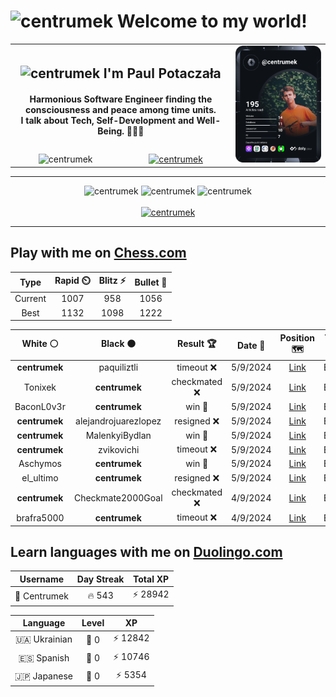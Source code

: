 <h1>
  <img
    src="https://emojis.slackmojis.com/emojis/images/1531849430/4246/blob-sunglasses.gif"
    width="30"
    alt="centrumek"
  />
  Welcome to my world!
</h1>

<table>
  <tbody>
    <tr>
      <td align="center" width="70%" colspan="2">
        <h2>
          <img
            src="https://raw.githubusercontent.com/MartinHeinz/MartinHeinz/master/wave.gif"
            width="30px"
            alt="centrumek"
          />
          I'm Paul Potaczała
        </h2>
        <h4>
          Harmonious Software Engineer finding the consciousness and peace among time units.
          <br/>
          I talk about Tech, Self-Development and Well-Being. 🌿🧘🚀
        </h4>
      </td>
      <td width="30%" rowspan="2">
        <a href="https://app.daily.dev/centrumek">
          <img
            src="./devcard.svg"
            alt="centrumek"
          />
        </a>
      </td>
    </tr>
    <tr align="center">
      <td>
        <img
          src="https://komarev.com/ghpvc/?username=centrumek&label=visitors&color=0e75b6&style=flat"
          alt="centrumek"
        >
      </td>
      <td>
        <a href="https://stackoverflow.com/users/14496012/centrumek">
          <img
            src="https://stackoverflow.com/users/flair/14496012.png?theme=dark"
            alt="centrumek"
          >
        </a>
      </td>
    </tr>
  </tbody>
</table>

---
<div align="center">
  <img 
    src="https://github-readme-stats.vercel.app/api?username=centrumek&show_icons=true&count_private=true&theme=dark&hide_border=true&hide=issues,contribs&bg_color=00000000"
    alt="centrumek"
  />
  <img
    src="https://github-readme-stats.vercel.app/api/top-langs/?username=centrumek&layout=compact&hide_border=true&theme=dark&bg_color=00000000&langs_count=6&exclude_repo=air-statistic-app"
    alt="centrumek"
  />
  <img 
    src="https://github-readme-streak-stats.herokuapp.com?user=centrumek&theme=dark&hide_border=true&background=FFFFFF00"
    alt="centrumek"
  />
  <br/>
  <br/>
  <a href="https://www.buymeacoffee.com/centrumek">
    <img
      src="https://cdn.buymeacoffee.com/buttons/v2/default-orange.png"
      height="50"
      width="210"
      alt="centrumek"
    />
  </a>
</div>

---

## Play with me on [Chess.com](https://www.chess.com/member/centrumek)

<div align="center">
<!--START_SECTION:chessStats-->
<!-- Automatically generated with https://github.com/Balastrong/chess-stats-action -->

| Type | Rapid ⏲️ | Blitz ⚡ | Bullet 🔫 |
|:---:|:---:|:---:|:---:|
| Current | 1007 | 958 | 1056 |
| Best | 1132 | 1098 | 1222 |

| White ⚪ | Black ⚫ | Result 🏆 | Date 📅 | Position 🗺️ | Type 🕕 |
|:---:|:---:|:---:|:---:|:---:|:---:|
| **centrumek** | paquiliztli | timeout ❌ | 5/9/2024 | <a href="http://www.ee.unb.ca/cgi-bin/tervo/fen.pl?select=r4rk1/ppp2ppp/7B/2P1p2P/PP1pP2b/N2P4/2q5/3K4 w - -">Link</a> | Bullet |
| Tonixek | **centrumek** | checkmated ❌ | 5/9/2024 | <a href="http://www.ee.unb.ca/cgi-bin/tervo/fen.pl?select=q4knr/1b3Q1p/3Np1p1/3pPp2/1P1P4/n2B1N2/5PPP/5RK1 b - -">Link</a> | Bullet |
| BaconL0v3r | **centrumek** | win 🥇 | 5/9/2024 | <a href="http://www.ee.unb.ca/cgi-bin/tervo/fen.pl?select=1r1r2k1/4R1pp/p7/5p2/N7/3p3P/PPn2PPK/8 w - -">Link</a> | Bullet |
| **centrumek** | alejandrojuarezlopez | resigned ❌ | 5/9/2024 | <a href="http://www.ee.unb.ca/cgi-bin/tervo/fen.pl?select=r1bqk1r1/2ppnp2/1p2p3/p5pP/P1PPP3/1P1n1P1P/1Q1N2B1/4K1NR w Kq -">Link</a> | Bullet |
| **centrumek** | MalenkyiBydlan | win 🥇 | 5/9/2024 | <a href="http://www.ee.unb.ca/cgi-bin/tervo/fen.pl?select=6k1/6b1/8/5QB1/6K1/8/P6P/8 b - -">Link</a> | Bullet |
| **centrumek** | zvikovichi | timeout ❌ | 5/9/2024 | <a href="http://www.ee.unb.ca/cgi-bin/tervo/fen.pl?select=8/8/3r1p1R/p1p1k1p1/4P3/2pP1B2/8/2K5 w - -">Link</a> | Bullet |
| Aschymos | **centrumek** | win 🥇 | 5/9/2024 | <a href="http://www.ee.unb.ca/cgi-bin/tervo/fen.pl?select=8/3k4/3p3p/3B2p1/5p2/1P6/P4PPP/6K1 w - -">Link</a> | Bullet |
| el_ultimo | **centrumek** | resigned ❌ | 5/9/2024 | <a href="http://www.ee.unb.ca/cgi-bin/tervo/fen.pl?select=rnb2b2/pp6/2p3Q1/2k5/4p3/8/PPP1BPPP/RNB1K2R w KQ -">Link</a> | Bullet |
| **centrumek** | Checkmate2000Goal | checkmated ❌ | 4/9/2024 | <a href="http://www.ee.unb.ca/cgi-bin/tervo/fen.pl?select=6k1/pp5p/1np3p1/2np4/r7/K6P/PPPB4/RN3rNR w - -">Link</a> | Bullet |
| brafra5000 | **centrumek** | timeout ❌ | 4/9/2024 | <a href="http://www.ee.unb.ca/cgi-bin/tervo/fen.pl?select=6k1/p5p1/7p/P1p5/8/2P5/6KP/R4R2 b - -">Link</a> | Bullet |

<!--END_SECTION:chessStats-->
</div>

## Learn languages with me on [Duolingo.com](https://www.duolingo.com/profile/Centrumek)

<div align="center">
<!--START_SECTION:duolingoStats-->
<!-- Automatically generated with https://github.com/centrumek/duolingo-readme-stats-->

| Username | Day Streak | Total XP |
|:---:|:---:|:---:|
| 👤 Centrumek | 🔥 543 | ⚡ 28942 |

| Language | Level | XP |
|:---:|:---:|:---:|
| 🇺🇦 Ukrainian | 👑 0 | ⚡ 12842 |
| 🇪🇸 Spanish | 👑 0 | ⚡ 10746 |
| 🇯🇵 Japanese | 👑 0 | ⚡ 5354 |

<!--END_SECTION:duolingoStats-->
</div>
<!--
**centrumek/centrumek** is a ✨ _special_ ✨ repository because its `README.md` (this file) appears on your GitHub profile.

Here are some ideas to get you started:

- 🔭 I’m currently working on ...
- 🌱 I’m currently learning ...
- 👯 I’m looking to collaborate on ...
- 🤔 I’m looking for help with ...
- 💬 Ask me about ...
- 📫 How to reach me: ...
- 😄 Pronouns: ...
- ⚡ Fun fact: ...
-->
